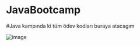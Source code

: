 # JavaBootcamp
#Java kampında ki tüm ödev kodları buraya atacagım

![image](https://user-images.githubusercontent.com/73791364/195986459-ad4c4f03-0241-4226-96e4-6394784c6661.png)
